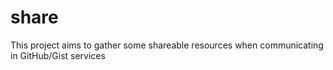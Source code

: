 share
=====

This project aims to gather some shareable resources when communicating in GitHub/Gist services
